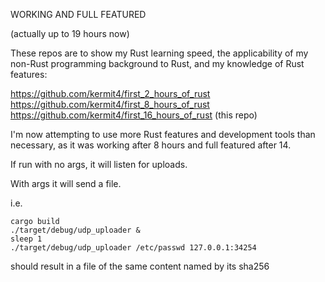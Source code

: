 WORKING AND FULL FEATURED

(actually up to 19 hours now)

These repos are to show my Rust learning speed, the applicability of my non-Rust programming background to Rust, and my knowledge of Rust features:

https://github.com/kermit4/first_2_hours_of_rust     
https://github.com/kermit4/first_8_hours_of_rust     
https://github.com/kermit4/first_16_hours_of_rust      (this repo)

I'm now attempting to use more Rust features and development tools than necessary, as it was working after 8 hours and full featured after 14.

If run with no args, it will listen for uploads.

With args it will send a file.  

i.e.
```
cargo build
./target/debug/udp_uploader &
sleep 1
./target/debug/udp_uploader /etc/passwd 127.0.0.1:34254
```

should result in a file of the same content named by its sha256
